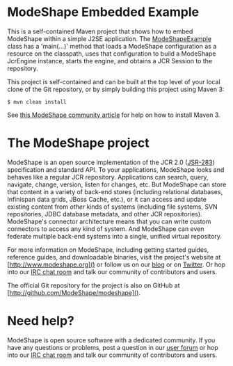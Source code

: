 # ModeShape Embedded Example

This is a self-contained Maven project that shows how to embed ModeShape within a simple J2SE application. The 
[ModeShapeExample](src/main/java/org/modeshape/example/embedded/ModeShapeExample.java) class has a 'main(...)' method
that loads a ModeShape configuration as a resource on the classpath, uses that configuration to build a 
ModeShape JcrEngine instance, starts the engine, and obtains a JCR Session to the repository.

This project is self-contained and can be built at the top level of your local clone of the Git repository,
or by simply building this project using Maven 3:

    $ mvn clean install

See [this ModeShape community article](http://community.jboss.org/wiki/ModeShapeandMaven) for help on how to install Maven 3.

# The ModeShape project

ModeShape is an open source implementation of the JCR 2.0 ([JSR-283](http://www.jcp.org/en/jsr/detail?id=283])) specification and standard API.
To your applications, ModeShape looks and behaves like a regular JCR repository. Applications can search, query, navigate, change, version, listen for changes, etc.
But ModeShape can store that content in a variety of back-end stores (including relational databases, Infinispan data grids, JBoss Cache, etc.), or it can
access and update existing content from *other* kinds of systems (including file systems, SVN repositories, JDBC database metadata, and other JCR repositories).
ModeShape's connector architecture means that you can write custom connectors to access any kind of system. And ModeShape can even federate multiple back-end systems
into a single, unified virtual repository.

For more information on ModeShape, including getting started guides, reference guides, and downloadable binaries, visit the project's website at [http://www.modeshape.org]()
or follow us on our [blog](http://modeshape.wordpress.org) or on [Twitter](http://twitter.com/modeshape). Or hop into our [IRC chat room](http://www.jboss.org/modeshape/chat)
and talk our community of contributors and users.

The official Git repository for the project is also on GitHub at [http://github.com/ModeShape/modeshape]().

# Need help?

ModeShape is open source software with a dedicated community. If you have any questions or problems, post a question in our 
[user forum](http://community.jboss.org/en/modeshape) or hop into our [IRC chat room](http://www.jboss.org/modeshape/chat) and talk our community of contributors and users.
